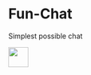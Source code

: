 # Fun-Chat
Simplest possible chat

<img src="https://media.giphy.com/media/hP7LYEKVzbPL3xeb8o/giphy.gif?cid=790b76116e0923ff0c9e433c8a73df6b7ad66e9035d31c6a&rid=giphy.gif&ct=g" width="40" height="40" />
